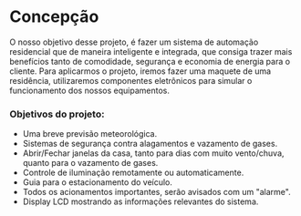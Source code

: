
# Concepção

O nosso objetivo desse projeto, é fazer um sistema de automação residencial que de maneira inteligente e integrada, que consiga trazer mais benefícios tanto de comodidade, segurança e economia de energia para o cliente. Para aplicarmos o projeto, iremos fazer uma maquete de uma residência, utilizaremos componentes eletrônicos para simular o funcionamento dos nossos equipamentos.


### Objetivos do projeto:

* Uma breve previsão meteorológica.
* Sistemas de segurança contra alagamentos e vazamento de gases.
* Abrir/Fechar janelas da casa, tanto para dias com muito vento/chuva, quanto para o vazamento de gases.
* Controle de iluminação remotamente ou automaticamente.
* Guia para o estacionamento do veículo.
* Todos os acionamentos importantes, serão avisados com um "alarme".
* Display LCD mostrando as informações relevantes do sistema.
